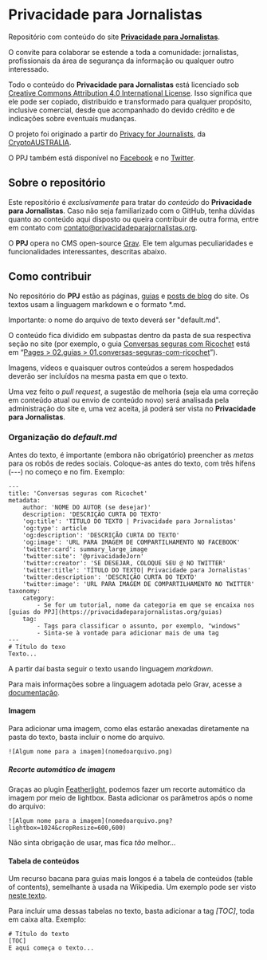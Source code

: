 # Privacidade para Jornalistas

Repositório com conteúdo do site [**Privacidade para Jornalistas**](https://privacidadeparajornalistas.org/). 

O convite para colaborar se estende a toda a comunidade: jornalistas, profissionais da área de segurança da informação ou qualquer outro interessado. 

Todo o conteúdo do **Privacidade para Jornalistas** está licenciado sob [Creative Commons Attribution 4.0 International License](https://creativecommons.org/licenses/by/4.0/). Isso significa que ele pode ser copiado, distribuído e transformado para qualquer propósito, inclusive comercial, desde que acompanhado do devido crédito e de indicações sobre eventuais mudanças. 

O projeto foi originado a partir do [Privacy for Journalists](https://privacyforjournalists.org.au/), da [CryptoAUSTRALIA](https://cryptoaustralia.org.au/).

O PPJ também está disponível no [Facebook](https://www.facebook.com/privacidadeparajornalistas/) e no [Twitter](https://twitter.com/privacidadeJorn/).

## Sobre o repositório

Este repositório é _exclusivamente_ para tratar do _conteúdo_ do **Privacidade para Jornalistas**. Caso não seja familiarizado com o GitHub, tenha dúvidas quanto ao conteúdo aqui disposto ou queira contribuir de outra forma, entre em contato com [contato@privacidadeparajornalistas.org](mailto:contato@privacidadeparajornalistas.org). 

O **PPJ** opera no CMS open-source [Grav](https://getgrav.org). Ele tem algumas peculiaridades e funcionalidades interessantes, descritas abaixo. 

## Como contribuir

No repositório do **PPJ** estão as páginas, [guias](https://privacidadeparajornalistas.org/guias) e [posts de blog](https://privacidadeparajornalistas.org/blog) do site. Os textos usam a linguagem markdown e o formato *.md. 

Importante: o nome do arquivo de texto deverá ser "default.md".

O conteúdo fica dividido em subpastas dentro da pasta de sua respectiva seção no site (por exemplo, o guia [Conversas seguras com Ricochet](https://privacidadeparajornalistas.org/guias/conversas-seguras-com-ricochet) está em “[Pages > 02.guias > 01.conversas-seguras-com-ricochet](https://github.com/rhhernandes/privacidade-para-jornalistas/tree/master/pages/02.guias/01.conversas-seguras-com-ricochet)”). 

Imagens, vídeos e quaisquer outros conteúdos a serem hospedados deverão ser incluídos na mesma pasta em que o texto.

Uma vez feito o _pull request_, a sugestão de melhoria (seja ela uma correção em conteúdo atual ou envio de conteúdo novo) será analisada pela administração do site e, uma vez aceita, já poderá ser vista no **Privacidade para Jornalistas**.

### Organização do _default.md_

Antes do texto, é importante (embora não obrigatório) preencher as _metas_ para os robôs de redes sociais. Coloque-as antes do texto, com três hífens (---) no começo e no fim. Exemplo:

```
---
title: 'Conversas seguras com Ricochet'
metadata:
    author: 'NOME DO AUTOR (se desejar)'
    description: 'DESCRIÇÃO CURTA DO TEXTO'
    'og:title': 'TÍTULO DO TEXTO | Privacidade para Jornalistas'
    'og:type': article
    'og:description': 'DESCRIÇÃO CURTA DO TEXTO'
    'og:image': 'URL PARA IMAGEM DE COMPARTILHAMENTO NO FACEBOOK'
    'twitter:card': summary_large_image
    'twitter:site': '@privacidadeJorn'
    'twitter:creator': 'SE DESEJAR, COLOQUE SEU @ NO TWITTER'
    'twitter:title': 'TÍTULO DO TEXTO| Privacidade para Jornalistas'
    'twitter:description': 'DESCRIÇÃO CURTA DO TEXTO'
    'twitter:image': 'URL PARA IMAGEM DE COMPARTILHAMENTO NO TWITTER'
taxonomy:
    category:
        - Se for um tutorial, nome da categoria em que se encaixa nos [guias do PPJ](https://privacidadeparajornalistas.org/guias)
    tag:
        - Tags para classificar o assunto, por exemplo, "windows"
        - Sinta-se à vontade para adicionar mais de uma tag
---
# Título do texo
Texto...
```

A partir daí basta seguir o texto usando linguagem _markdown_.

Para mais informações sobre a linguagem adotada pelo Grav, acesse a [documentação](https://learn.getgrav.org/content/markdown).

#### Imagem

Para adicionar uma imagem, como elas estarão anexadas diretamente na pasta do texto, basta incluir o nome do arquivo.

```
![Algum nome para a imagem](nomedoarquivo.png)
```

##### Recorte automático de imagem

Graças ao plugin [Featherlight](https://github.com/getgrav/grav-plugin-featherlight), podemos fazer um recorte automático da imagem por meio de lightbox. Basta adicionar os parâmetros após o nome do arquivo:

```
![Algum nome para a imagem](nomedoarquivo.png?lightbox=1024&cropResize=600,600)
```

Não sinta obrigação de usar, mas fica _tão_ melhor...

#### Tabela de conteúdos

Um recurso bacana para guias mais longos é a tabela de conteúdos (table of contents), semelhante à usada na Wikipedia. Um exemplo pode ser visto [neste texto](https://privacidadeparajornalistas.org/guias/escolher-mecanismo-buscas-seguro).

Para incluir uma dessas tabelas no texto, basta adicionar a tag _[TOC]_, toda em caixa alta. Exemplo:

```
# Título do texto
[TOC]
E aqui começa o texto...
```
